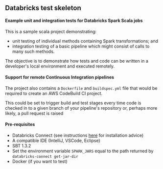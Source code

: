 ## Databricks test skeleton

#### Example unit and integration tests for Databricks Spark Scala jobs

This is a sample scala project demonstrating:

- unit testing of individual  methods containing Spark transformations; and 
- integration testing of a basic pipeline which might consist of calls to many such methods.

The objective is to demonstrate how tests and code can be written in a developer's local environment and executed remotely.

#### Support for remote Continuous Integration pipelines

The project also contains a `Dockerfile` and `buildspec.yml` file that would be required to create an AWS CodeBuild CI project.

This could be set to trigger build and test stages every time code is checked in to a given branch of your pipeline's repository or, perhaps more likely, a pull request is raised

#### Pre-requisites

- Databricks Connect (see instructions [here](https://docs.databricks.com/dev-tools/databricks-connect.html) for installation advice)
- A compatible IDE (IntelliJ, VSCode, Eclipse)
- SBT 1.3.2
- Set the environment variable `SPARK_JARS` equal to the path returned by `databricks-connect get-jar-dir`
- Docker (if you want to test)

